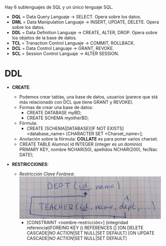Hay 6 sublenguajes de SQL y un único lenguaje SQL.
- **DQL** = Data Query Languaje -> SELECT. Opera sobre los datos.
- **DML** = Data Manipulation Languaje -> INSERT, UPDATE, DELETE. Opera sobre los datos.
- **DDL** = Data Definition Languaje -> CREATE, ALTER, DROP. Opera sobre los objetos de la base de datos.
- **TCL** = Tranaction Control Languaje -> COMMIT, ROLLBACK. 
- **DCL** = Data Control Languaje -> GRANT, REVOKE.
- **SCL** = Session Control Languaje -> ALTER SESSION.

# DDL #
- **CREATE**: 
  - Podemos crear tablas, una base de datos, usuarios (parece que stá más relacionado con DCL que tiene GRANT y REVOKE).
  - Formas de crear una base de datos:
    - CREATE DATABASE myBD;
    - CREATE SCHEMA myotherBD;
  - Fórmula:
    - CREATE (SCHEMA|DATABASE)[IF NOT EXISTS] <database_name>
             [CHARACTER SET <Charset_name>];
  - Anotación sobre la fórmula: **COLLATE** es para poner varios charset.
  - CREATE TABLE Alumno(
        id INTEGER (integer es un dominio) PRIMARY KEY,
        nombre NCHAR(50),
        apellidos NCHAR(200),
        fecNac DATE);

- **RESTRICCIONES:**
  - *Restricción Clave Foránea*:
     ![Error](Imagenes/IMG_20200302_105054_596.jpg)
    - [CONSTRAINT <nombre-restricción>]
        (integridad referencial)FOREING KEY (<atributos>)
        REFERENCES <nombre-tabla-referenciada>
                    [<atributos-refereniados>]
      [ON DELETE CASCADE|*NO ACTION*|SET NULL|SET DEFAULT]
      [ON UPDATE CASCADE|*NO ACTION*|SET NULL|SET DEFAULT]